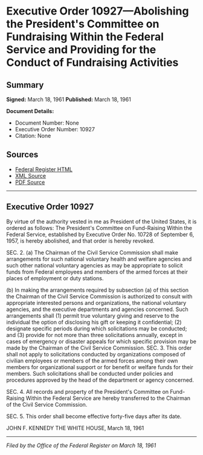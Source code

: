 # Executive Order 10927—Abolishing the President's Committee on Fundraising Within the Federal Service and Providing for the Conduct of Fundraising Activities

## Summary

**Signed:** March 18, 1961
**Published:** March 18, 1961

**Document Details:**
- Document Number: None
- Executive Order Number: 10927
- Citation: None

## Sources
- [Federal Register HTML](https://www.presidency.ucsb.edu/documents/executive-order-10927-abolishing-the-presidents-committee-fundraising-within-the-federal)
- [XML Source](None)
- [PDF Source](None)

---

## Executive Order 10927

By virtue of the authority vested in me as President of the United States, it is ordered as follows:
The President's Committee on Fund-Raising Within the Federal Service, established by Executive Order No. 10728 of September 6, 1957, is hereby abolished, and that order is hereby revoked.

SEC. 2. (a) The Chairman of the Civil Service Commission shall make arrangements for such national voluntary health and welfare agencies and such other national voluntary agencies as may be appropriate to solicit funds from Federal employees and members of the armed forces at their places of employment or duty stations.

(b) In making the arrangements required by subsection (a) of this section the Chairman of the Civil Service Commission is authorized to consult with appropriate interested persons and organizations, the national voluntary agencies, and the executive departments and agencies concerned. Such arrangements shall (1) permit true voluntary giving and reserve to the individual the option of disclosing his gift or keeping it confidential; (2) designate specific periods during which solicitations may be conducted; and (3) provide for not more than three solicitations annually, except in cases of emergency or disaster appeals for which specific provision may be made by the Chairman of the Civil Service Commission.
SEC. 3. This order shall not apply to solicitations conducted by organizations composed of civilian employees or members of the armed forces among their own members for organizational support or for benefit or welfare funds for their members. Such solicitations shall be conducted under policies and procedures approved by the head of the department or agency concerned.

SEC. 4. All records and property of the President's Committee on Fund-Raising Within the Federal Service are hereby transferred to the Chairman of the Civil Service Commission.

SEC. 5. This order shall become effective forty-five days after its date.

JOHN F. KENNEDY
THE WHITE HOUSE,
March 18, 1961

---

*Filed by the Office of the Federal Register on March 18, 1961*
